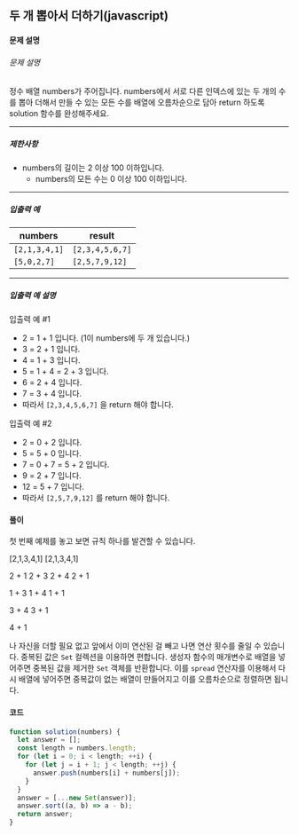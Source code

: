 ## 두 개 뽑아서 더하기(javascript)

#### 문제 설명

###### 문제 설명

정수 배열 numbers가 주어집니다. numbers에서 서로 다른 인덱스에 있는 두 개의 수를 뽑아 더해서 만들 수 있는 모든 수를 배열에 오름차순으로 담아 return 하도록 solution 함수를 완성해주세요.

------

##### 제한사항

- numbers의 길이는 2 이상 100 이하입니다.
  - numbers의 모든 수는 0 이상 100 이하입니다.

------

##### 입출력 예

| numbers       | result          |
| ------------- | --------------- |
| `[2,1,3,4,1]` | `[2,3,4,5,6,7]` |
| `[5,0,2,7]`   | `[2,5,7,9,12]`  |

------

##### 입출력 예 설명

입출력 예 #1

- 2 = 1 + 1 입니다. (1이 numbers에 두 개 있습니다.)
- 3 = 2 + 1 입니다.
- 4 = 1 + 3 입니다.
- 5 = 1 + 4 = 2 + 3 입니다.
- 6 = 2 + 4 입니다.
- 7 = 3 + 4 입니다.
- 따라서 `[2,3,4,5,6,7]` 을 return 해야 합니다.

입출력 예 #2

- 2 = 0 + 2 입니다.
- 5 = 5 + 0 입니다.
- 7 = 0 + 7 = 5 + 2 입니다.
- 9 = 2 + 7 입니다.
- 12 = 5 + 7 입니다.
- 따라서 `[2,5,7,9,12]` 를 return 해야 합니다.

#### 풀이

첫 번째 예제를 놓고 보면 규칙 하나를 발견할 수 있습니다. 

[2,1,3,4,1]
[2,1,3,4,1]

2 + 1
2 + 3
2 + 4
2 + 1

1 + 3
1 + 4
1 + 1

3 + 4
3 + 1

4 + 1

나 자신을 더할 필요 없고 앞에서 이미 연산된 걸 빼고 나면 연산 횟수를 줄일 수 있습니다. 중복된 값은 `Set` 컬렉션을 이용하면 편합니다. 생성자 함수의 매개변수로 배열을 넣어주면 중복된 값을 제거한 `Set` 객체를 반환합니다. 이를 `spread` 연산자를 이용해서 다시 배열에 넣어주면 중복값이 없는 배열이 만들어지고 이를 오름차순으로 정렬하면 됩니다.




#### 코드

```javascript
function solution(numbers) {
  let answer = [];
  const length = numbers.length;
  for (let i = 0; i < length; ++i) {
    for (let j = i + 1; j < length; ++j) {
      answer.push(numbers[i] + numbers[j]);
    }
  }
  answer = [...new Set(answer)];
  answer.sort((a, b) => a - b);
  return answer;
}
```